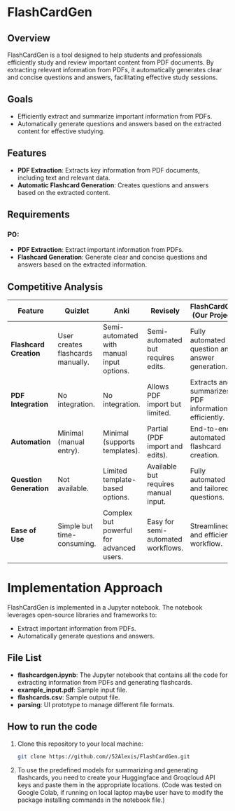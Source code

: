 # FlashCardGen

## Overview
FlashCardGen is a tool designed to help students and professionals efficiently study and review important content from PDF documents. By extracting relevant information from PDFs, it automatically generates clear and concise questions and answers, facilitating effective study sessions.

## Goals
- Efficiently extract and summarize important information from PDFs.
- Automatically generate questions and answers based on the extracted content for effective studying.

## Features
- **PDF Extraction**: Extracts key information from PDF documents, including text and relevant data.
- **Automatic Flashcard Generation**: Creates questions and answers based on the extracted content.

## Requirements
### P0:
- **PDF Extraction**: Extract important information from PDFs.
- **Flashcard Generation**: Generate clear and concise questions and answers based on the extracted information.

## Competitive Analysis
| Feature                 | **Quizlet**                   | **Anki**                                | **Revisely**                     | **FlashCardGen** (Our Project)                 |
|-------------------------|-------------------------------|------------------------------------------|-----------------------------------|-----------------------------------------------|
| **Flashcard Creation**  | User creates flashcards manually. | Semi-automated with manual input options. | Semi-automated but requires edits. | Fully automated question and answer generation. |
| **PDF Integration**     | No integration.               | No integration.                          | Allows PDF import but limited. | Extracts and summarizes PDF information efficiently. |
| **Automation**          | Minimal (manual entry).       | Minimal (supports templates).            | Partial (PDF import and edits).   | End-to-end automated flashcard creation.      |
| **Question Generation** | Not available.                | Limited template-based options.          | Available but requires manual input. | Fully automated and tailored questions.       |
| **Ease of Use**         | Simple but time-consuming.    | Complex but powerful for advanced users. | Easy for semi-automated workflows. | Streamlined and efficient workflow.           |

# Implementation Approach
FlashCardGen is implemented in a Jupyter notebook. The notebook leverages open-source libraries and frameworks to:
- Extract important information from PDFs.
- Automatically generate questions and answers.

## File List
- **flashcardgen.ipynb**: The Jupyter notebook that contains all the code for extracting information from PDFs and generating flashcards.
- **example_input.pdf**: Sample input file.
- **flashcards.csv**: Sample output file.
- **parsing**: UI prototype to manage different file formats.

## How to run the code
1. Clone this repository to your local machine:
   ```bash
   git clone https://github.com//52Alexis/FlashCardGen.git
2. To use the predefined models for summarizing and generating flashcards, you need to create your Huggingface and Groqcloud API keys and paste them in the appropriate locations. (Code was tested on Google Colab, if running on local laptop maybe user have to modify the package installing commands in the notebook file.)
